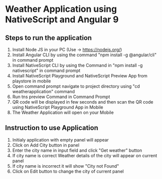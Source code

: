 # Weather Application using NativeScript and Angular 9
## Steps to run the application
1. Install Node JS in your PC (Use -> https://nodejs.org/)
2. Install Angular CLI by using the command "npm install -g @angular/cli" in command prompt
2. Install NativeScript CLI by using the Command in "npm install -g nativescript" in command prompt
3. Install NativeScript Playground and NativeScript Preview App from playstore in mobile
4. Open command prompt navigate to project directory using "cd weatherapplication" command
5. Run tns preview Command in Command Prompt
6. QR code will be displayed in few seconds and then scan the QR code using NativeScript Playground App in Mobile
7. The Weather Application will open on your Mobile
## Instruction to use Application
  1. Initialy application with empty panel will appear
  1. Click on Add City button in panel
  2. Enter the city name in input field and click "Get weather" button
  3. If city name is correct Weather details of the city will appear on current panel
  4. If city name is incorrect it will show "City not Found"
  5. Click on Edit button to change the city of current panel
